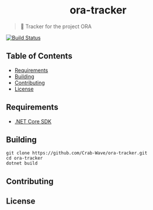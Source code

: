 <h1 align="center">
    ora-tracker
</h1>

> 📡 Tracker for the project ORA

[![Build Status](https://travis-ci.org/Crab-Wave/ora-tracker.svg?branch=master)](https://travis-ci.org/Crab-Wave/ora-tracker)

## Table of Contents
- [Requirements](##requirements)
- [Building](##building)
- [Contributing](##contributing)
- [License](##license)

## Requirements
- [.NET Core SDK](https://dotnet.microsoft.com/download)

## Building
```
git clone https://github.com/Crab-Wave/ora-tracker.git
cd ora-tracker
dotnet build
```

## Contributing

## License
